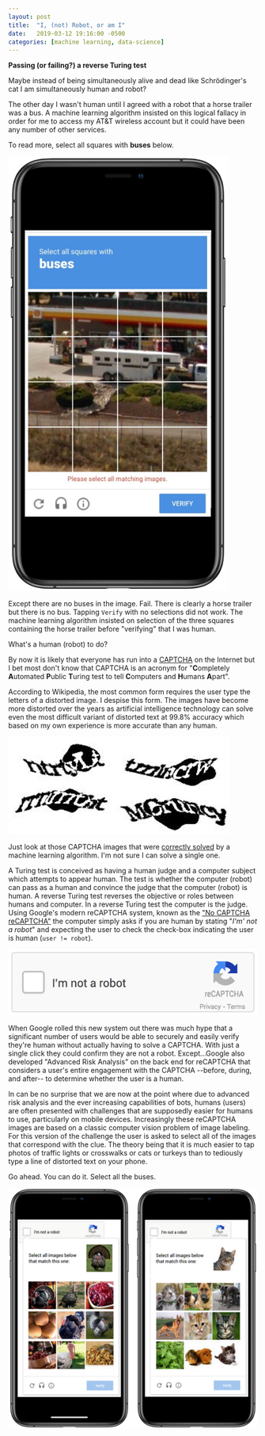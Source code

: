 ```yaml
---
layout: post
title:  "I, (not) Robot, or am I"
date:   2019-03-12 19:16:00 -0500
categories: [machine learning, data-science]
---
```


**Passing (or failing?) a reverse Turing test**

Maybe instead of being simultaneously alive and dead like Schrödinger's cat I am simultaneously human and robot? 

The other day I wasn't human until I agreed with a robot that a horse trailer was a bus. A machine learning algorithm insisted on this logical fallacy in order for me to access my AT&T wireless account but it could have been any number of other services.

To read more, select all squares with **buses** below.

<img src="/img/not-bus-captcha-iphone.png" alt="Select all buses" width="444" />

Except there are no buses in the image. Fail. There is clearly a horse trailer but there is no bus. Tapping `Verify` with no selections did not work. The machine learning algorithm insisted on selection of the three squares containing the horse trailer before "verifying" that I was human.

What's a human (robot) to do?

By now it is likely that everyone has run into a [CAPTCHA](https://en.wikipedia.org/wiki/CAPTCHA) on the Internet but I bet most don't know that CAPTCHA is an acronym for "**C**ompletely **A**utomated **P**ublic **T**uring test to tell **C**omputers and **H**umans **A**part".

According to Wikipedia, the most common form requires the user type the letters of a distorted image. I despise this form. The images have become more distorted over the years as artificial intelligence technology can solve even the most difficult variant of distorted text at 99.8% accuracy which based on my own experience is more accurate than any human.

![](/img/word-captcha.png "CAPTCHA images correctly solved by algorithm")

Just look at those CAPTCHA images that were [correctly solved](https://security.googleblog.com/2014/04/street-view-and-recaptcha-technology.html) by a machine learning algorithm. I'm not sure I can solve a single one.

A Turing test is conceived as having a human judge and a computer subject which attempts to appear human. The test is whether the computer (robot) can pass as a human and convince the judge that the computer (robot) is human. A reverse Turing test reverses the objective or roles between humans and computer. In a reverse Turing test the computer is the judge. Using Google's modern reCAPTCHA system, known as the ["No CAPTCHA reCAPTCHA"](https://security.googleblog.com/2014/12/are-you-robot-introducing-no-captcha.html) the computer simply asks if you are human by stating "_I'm' not a robot_" and expecting the user to check the check-box indicating the user is human (`user != robot`).

![](/img/Recaptcha_anchor@2x.gif "I'm not a robot, reCAPTCHA")

When Google rolled this new system out there was much hype that a significant number of users would be able to securely and easily verify they're human without actually having to solve a CAPTCHA. With just a single click they could confirm they are not a robot. Except...Google also developed "Advanced Risk Analysis" on the back end for reCAPTCHA that considers a user's entire engagement with the CAPTCHA --before, during, and after-- to determine whether the user is a human.

In can be no surprise that we are now at the point where due to advanced risk analysis and the ever increasing capabilities of bots, humans (users) are often presented with challenges that are supposedly easier for humans to use, particularly on mobile devices. Increasingly these reCAPTCHA images are based on a classic computer vision problem of image labeling. For this version of the challenge the user is asked to select all of the images that correspond with the clue. The theory being that it is much easier to tap photos of traffic lights or crosswalks or cats or turkeys than to tediously type a line of distorted text on your phone.

Go ahead. You can do it. Select all the buses.

<img src="/img/cat-turkey-captcha.png" alt="CAPTCHA cat and turkey" width="632.25" />

